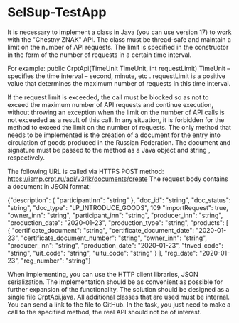 # SelSup-TestApp

It is necessary to implement a class in Java (you can use
version 17) to work with the "Chestny ZNAK" API. The class must be
thread-safe and maintain a limit on the number of
API requests. The limit is specified in the constructor in the form of the number
of requests in a certain time interval. 

For example: public CrptApi(TimeUnit TimeUnit, int requestLimit)
TimeUnit – specifies the time interval – second, minute, etc
. requestLimit is a positive value that determines
the maximum number of requests in this time interval.

If the request limit is exceeded, the call must be blocked
so as not to exceed the maximum number of API requests and
continue execution, without throwing an exception when
the limit on the number of API calls is not exceeded as a
result of this call. In any situation, it is forbidden for the method to exceed the limit on
the number of requests.
The only method that needs to be implemented is the creation of a document for
the entry into circulation of goods produced in the Russian Federation. The document and signature
must be passed to the method as a Java object and string
, respectively.

The following URL is called via HTTPS POST method:
https://ismp.crpt.ru/api/v3/lk/documents/create
The request body contains a document in JSON format: 

{"description":
{ "participantInn": "string" }, "doc_id": "string", "doc_status": "string",
"doc_type": "LP_INTRODUCE_GOODS", 109 "importRequest": true,
"owner_inn": "string", "participant_inn": "string", "producer_inn":
"string", "production_date": "2020-01-23", "production_type": "string",
"products": [ { "certificate_document": "string",
"certificate_document_date": "2020-01-23",
"certificate_document_number": "string",
"owner_inn": "string",
"producer_inn": "string",
"production_date": "2020-01-23",
"tnved_code": "string",
"uit_code": "string",
"uitu_code": "string" } ],
"reg_date": "2020-01-23",
"reg_number": "string"}

When implementing, you can use the HTTP client libraries,
JSON serialization. The implementation should be as
convenient as possible for further expansion of the functionality.
The solution should be designed as a single file
CrptApi.java. All additional classes that are used
must be internal.
You can send a link to the file to GitHub.
In the task, you just need to make a call to the specified method,
the real API should not be of interest.
